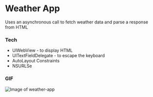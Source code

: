 # Weather App

Uses an asynchronous call to fetch weather data and parse a response from HTML

### Tech

* UIWebView - to display HTML
* UITextFieldDelegate - to escape the keyboard
* AutoLayout Constraints
* NSURLSe

### GIF

![Image of weather-app](http://i.imgur.com/ctqFNWk.gif)
